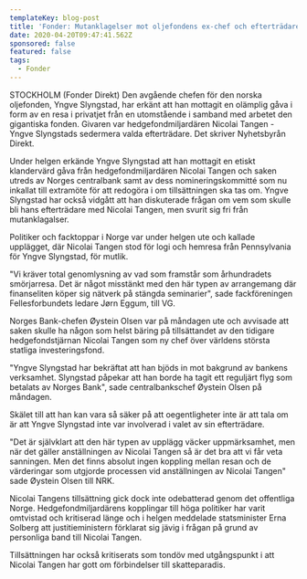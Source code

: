 ```yaml
---
templateKey: blog-post
title: 'Fonder: Mutanklagelser mot oljefondens ex-chef och efterträdare'
date: 2020-04-20T09:47:41.562Z
sponsored: false
featured: false
tags:
  - Fonder
---
```

STOCKHOLM (Fonder Direkt) Den avgående chefen för den norska oljefonden, Yngve Slyngstad, har erkänt att han mottagit en olämplig gåva i form av en resa i privatjet från en utomstående i samband med arbetet den gigantiska fonden. Givaren var hedgefondmiljardären Nicolai Tangen - Yngve Slyngstads sedermera valda efterträdare. Det skriver Nyhetsbyrån Direkt.

Under helgen erkände Yngve Slyngstad att han mottagit en etiskt klandervärd gåva från hedgefondmiljardären Nicolai Tangen och saken utreds av Norges centralbank samt av dess nomineringskommitté som nu inkallat till extramöte för att redogöra i om tillsättningen ska tas om. Yngve Slyngstad har också vidgått att han diskuterade frågan om vem som skulle bli hans efterträdare med Nicolai Tangen, men svurit sig fri från mutanklagalser.

Politiker och facktoppar i Norge var under helgen ute och kallade upplägget, där Nicolai Tangen stod för logi och hemresa från Pennsylvania för Yngve Slyngstad, för mutlik.

"Vi kräver total genomlysning av vad som framstår som århundradets smörjarresa. Det är något misstänkt med den här typen av arrangemang där finanseliten köper sig nätverk på stängda seminarier", sade fackföreningen Fellesforbundets ledare Jørn Eggum, till VG.

Norges Bank-chefen Øystein Olsen var på måndagen ute och avvisade att saken skulle ha någon som helst bäring på tillsättandet av den tidigare hedgefondstjärnan Nicolai Tangen som ny chef över världens största statliga investeringsfond.

"Yngve Slyngstad har bekräftat att han bjöds in mot bakgrund av bankens verksamhet. Slyngstad påpekar att han borde ha tagit ett reguljärt flyg som betalats av Norges Bank", sade centralbankschef Øystein Olsen på måndagen.

Skälet till att han kan vara så säker på att oegentligheter inte är att tala om är att Yngve Slyngstad inte var involverad i valet av sin efterträdare.

"Det är självklart att den här typen av upplägg väcker uppmärksamhet, men när det gäller anställningen av Nicolai Tangen så är det bra att vi får veta sanningen. Men det finns absolut ingen koppling mellan resan och de värderingar som utgjorde processen vid anställningen av Nicolai Tangen" sade Øystein Olsen till NRK.

Nicolai Tangens tillsättning gick dock inte odebatterad genom det offentliga Norge. Hedgefondmiljardärens kopplingar till höga politiker har varit omtvistad och kritiserad länge och i helgen meddelade statsminister Erna Solberg att justitieministern förklarat sig jävig i frågan på grund av personliga band till Nicolai Tangen.

Tillsättningen har också kritiserats som tondöv med utgångspunkt i att Nicolai Tangen har gott om förbindelser till skatteparadis.